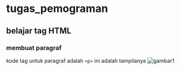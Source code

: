 # tugas_pemograman
## belajar tag HTML

### membuat paragraf
kode tag untuk paragraf adalah `<p>`
ini adalah tampilanya
![gambar1](screenshot/file.fmg)